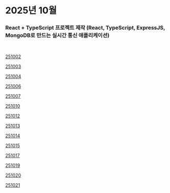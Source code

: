 # 2025년 10월

### React + TypeScript 프로젝트 제작 (React, TypeScript, ExpressJS, MongoDB로 만드는 실시간 통신 애플리케이션)

<br />

[251002](/DateLink/2025-10/251002.md)

[251003](/DateLink/2025-10/251003.md)

[251004](/DateLink/2025-10/251004.md)

[251006](/DateLink/2025-10/251006.md)

[251007](/DateLink/2025-10/251007.md)

[251010](/DateLink/2025-10/251010.md)

[251012](/DateLink/2025-10/251012.md)

[251013](/DateLink/2025-10/251013.md)

[251014](/DateLink/2025-10/251014.md)

[251015](/DateLink/2025-10/251015.md)

[251017](/DateLink/2025-10/251017.md)

[251019](/DateLink/2025-10/251019.md)

[251020](/DateLink/2025-10/251020.md)

[251021](/DateLink/2025-10/251021.md)

<!--



[251022](/DateLink/2025-10/251022.md)

[251023](/DateLink/2025-10/251023.md)

[251024](/DateLink/2025-10/251024.md)

[251025](/DateLink/2025-10/251025.md)

[251026](/DateLink/2025-10/251026.md)

[251028](/DateLink/2025-10/251028.md)

[251029](/DateLink/2025-10/251029.md)

[251030](/DateLink/2025-10/251030.md) -->

